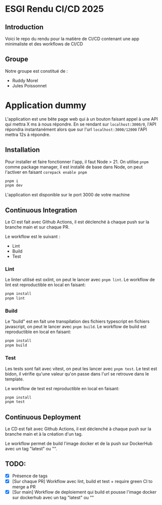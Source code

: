 # ESGI Rendu CI/CD 2025

## Introduction

Voici le repo du rendu pour la matière de CI/CD contenant une app minimaliste et des workflows de CI/CD
## Groupe
Notre groupe est constitué de : 
- Ruddy Morel
- Jules Poissonnet

# Application dummy

L'application est une bête page web qui à un bouton faisant appel à une API qui mettra X ms à nous répondre.
En se rendant sur `localhost:3000/0`, l'API répondra instantanément alors que sur l'url `localhost:3000/12000` l'API mettra 12s à répondre.

## Installation

Pour installer et faire fonctionner l'app, il faut Node > 21.
On utilise `pnpm` comme package manager, il est installé de base dans Node, on peut l'activer en faisant `corepack enable pnpm`

```bash
pnpm i
pnpm dev
```

L'application est disponible sur le port 3000 de votre machine

## Continuous Integration

Le CI est fait avec Github Actions, il est déclenché à chaque push sur la branche main et sur chaque PR.

Le workflow est le suivant :
- Lint
- Build
- Test

### Lint

Le linter utilisé est oxlint, on peut le lancer avec `pnpm lint`.
Le workflow de lint est reproductible en local en faisant:
```bash
pnpm install
pnpm lint
```

### Build

Le "build" est en fait une transpilation des fichiers typescript en fichiers javascript, on peut le lancer avec `pnpm build`.
Le workflow de build est reproductible en local en faisant:
```bash
pnpm install
pnpm build
```

### Test

Les tests sont fait avec vitest, on peut les lancer avec `pnpm test`.
Le test est bidon, il vérifie qu'une valeur qu'on passe dans l'url se retrouve dans le template.

Le workflow de test est reproductible en local en faisant:
```bash
pnpm install
pnpm test
```

## Continuous Deployment

Le CD est fait avec Github Actions, il est déclenché à chaque push sur la branche main et à la création d'un tag.

Le workflow permet de build l'image docker et de la push sur DockerHub avec un tag "latest" ou "<nom du tag>".

## TODO:
 - [x] Présence de tags
 - [x] [Sur chaque PR] Workflow avec lint, build et test + require green CI to merge a PR
 - [x] [Sur main] Workflow de deploiement qui build et pousse l'image docker sur dockerhub avec un tag "latest" ou "<tag>"